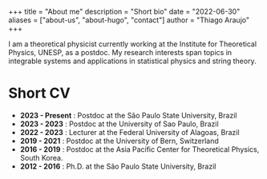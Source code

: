 +++
title = "About me"
description = "Short bio"
date = "2022-06-30"
aliases = ["about-us", "about-hugo", "contact"]
author = "Thiago Araujo"
+++

I am a theoretical physicist currently working at the Institute for
Theoretical Physics, UNESP, as a postdoc.  My research interests span
topics in integrable systems and applications in statistical physics
and string theory.

# Short CV

  + __2023 - Present__ : Postdoc at the São Paulo State University, Brazil 
  + __2023 - 2023__ : Postdoc at the University of Sao Paulo, Brazil
  + __2022 - 2023__ : Lecturer at the Federal University of Alagoas, Brazil
  + __2019 - 2021__ : Postdoc at the University of Bern, Switzerland
  + __2016 - 2019__ : Postdoc at the Asia Pacific Center for Theoretical Physics, South Korea.
  + __2012 - 2016__ : Ph.D. at the São Paulo State University, Brazil 
